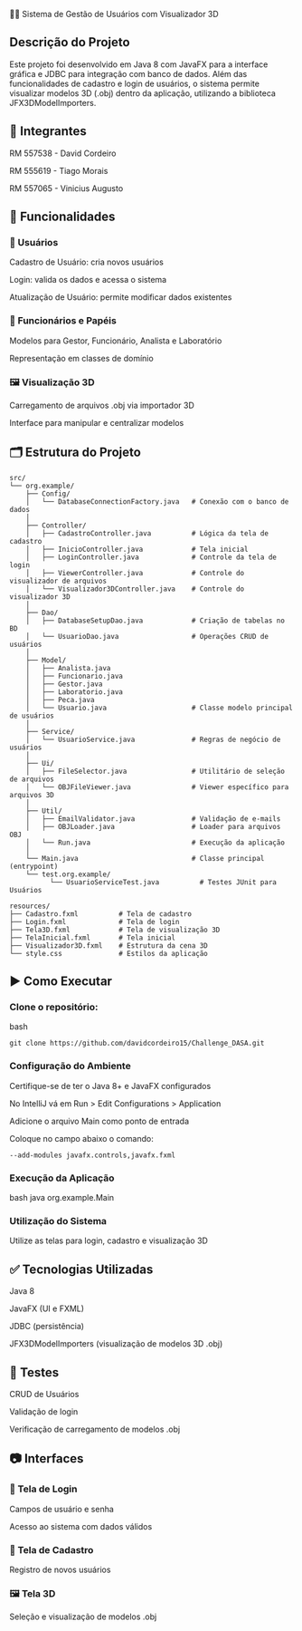 🧑‍💻 Sistema de Gestão de Usuários com Visualizador 3D
## Descrição do Projeto
Este projeto foi desenvolvido em Java 8 com JavaFX para a interface gráfica e JDBC para integração com banco de dados. Além das funcionalidades de cadastro e login de usuários, o sistema permite visualizar modelos 3D (.obj) dentro da aplicação, utilizando a biblioteca JFX3DModelImporters.

## 👥 Integrantes
RM 557538 - David Cordeiro

RM 555619 - Tiago Morais

RM 557065 - Vinicius Augusto

## 🚀 Funcionalidades
### 👤 Usuários
Cadastro de Usuário: cria novos usuários

Login: valida os dados e acessa o sistema

Atualização de Usuário: permite modificar dados existentes


### 🏢 Funcionários e Papéis
Modelos para Gestor, Funcionário, Analista e Laboratório

Representação em classes de domínio

### 🖼️ Visualização 3D
Carregamento de arquivos .obj via importador 3D

Interface para manipular e centralizar modelos

## 🗂 Estrutura do Projeto
    
    src/
    └── org.example/
        ├── Config/
        │   └── DatabaseConnectionFactory.java   # Conexão com o banco de dados
        │
        ├── Controller/
        │   ├── CadastroController.java          # Lógica da tela de cadastro
        │   ├── InicioController.java            # Tela inicial
        │   ├── LoginController.java             # Controle da tela de login
        │   ├── ViewerController.java            # Controle do visualizador de arquivos
        │   └── Visualizador3DController.java    # Controle do visualizador 3D
        │
        ├── Dao/
        │   ├── DatabaseSetupDao.java            # Criação de tabelas no BD
        │   └── UsuarioDao.java                  # Operações CRUD de usuários
        │
        ├── Model/
        │   ├── Analista.java
        │   ├── Funcionario.java
        │   ├── Gestor.java
        │   ├── Laboratorio.java
        │   ├── Peca.java
        │   └── Usuario.java                     # Classe modelo principal de usuários
        │
        ├── Service/
        │   └── UsuarioService.java              # Regras de negócio de usuários
        │
        ├── Ui/
        │   ├── FileSelector.java                # Utilitário de seleção de arquivos
        │   └── OBJFileViewer.java               # Viewer específico para arquivos 3D
        │
        ├── Util/
        │   ├── EmailValidator.java              # Validação de e-mails
        │   ├── OBJLoader.java                   # Loader para arquivos OBJ
        │   └── Run.java                         # Execução da aplicação
        │
        └── Main.java                            # Classe principal (entrypoint)
        └── test.org.example/
              └── UsuarioServiceTest.java          # Testes JUnit para Usuários 
    
    resources/
    ├── Cadastro.fxml          # Tela de cadastro
    ├── Login.fxml             # Tela de login
    ├── Tela3D.fxml            # Tela de visualização 3D
    ├── TelaInicial.fxml       # Tela inicial
    ├── Visualizador3D.fxml    # Estrutura da cena 3D
    └── style.css              # Estilos da aplicação


## ▶️ Como Executar
### Clone o repositório:
bash

    git clone https://github.com/davidcordeiro15/Challenge_DASA.git

### Configuração do Ambiente
Certifique-se de ter o Java 8+ e JavaFX configurados

No IntelliJ vá em Run > Edit Configurations > Application

Adicione o arquivo Main como ponto de entrada

Coloque no campo abaixo o comando: 
    
    --add-modules javafx.controls,javafx.fxml

### Execução da Aplicação
bash
java org.example.Main
### Utilização do Sistema
Utilize as telas para login, cadastro e visualização 3D

## ✅ Tecnologias Utilizadas
Java 8

JavaFX (UI e FXML)

JDBC (persistência)

JFX3DModelImporters (visualização de modelos 3D .obj)

## 🧪 Testes
CRUD de Usuários

Validação de login

Verificação de carregamento de modelos .obj

## 📷 Interfaces
### 🔑 Tela de Login
Campos de usuário e senha

Acesso ao sistema com dados válidos

### 📝 Tela de Cadastro
Registro de novos usuários

### 🖼️ Tela 3D
Seleção e visualização de modelos .obj
